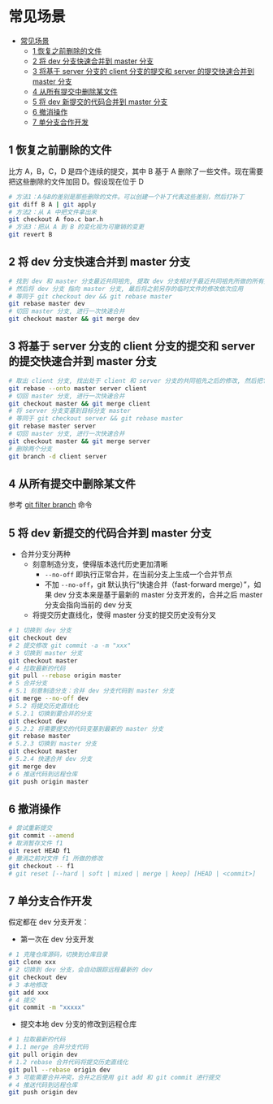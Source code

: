 # 常见场景

- [常见场景](#%e5%b8%b8%e8%a7%81%e5%9c%ba%e6%99%af)
  - [1 恢复之前删除的文件](#1-%e6%81%a2%e5%a4%8d%e4%b9%8b%e5%89%8d%e5%88%a0%e9%99%a4%e7%9a%84%e6%96%87%e4%bb%b6)
  - [2 将 dev 分支快速合并到 master 分支](#2-%e5%b0%86-dev-%e5%88%86%e6%94%af%e5%bf%ab%e9%80%9f%e5%90%88%e5%b9%b6%e5%88%b0-master-%e5%88%86%e6%94%af)
  - [3 将基于 server 分支的 client 分支的提交和 server 的提交快速合并到 master 分支](#3-%e5%b0%86%e5%9f%ba%e4%ba%8e-server-%e5%88%86%e6%94%af%e7%9a%84-client-%e5%88%86%e6%94%af%e7%9a%84%e6%8f%90%e4%ba%a4%e5%92%8c-server-%e7%9a%84%e6%8f%90%e4%ba%a4%e5%bf%ab%e9%80%9f%e5%90%88%e5%b9%b6%e5%88%b0-master-%e5%88%86%e6%94%af)
  - [4 从所有提交中删除某文件](#4-%e4%bb%8e%e6%89%80%e6%9c%89%e6%8f%90%e4%ba%a4%e4%b8%ad%e5%88%a0%e9%99%a4%e6%9f%90%e6%96%87%e4%bb%b6)
  - [5 将 dev 新提交的代码合并到 master 分支](#5-%e5%b0%86-dev-%e6%96%b0%e6%8f%90%e4%ba%a4%e7%9a%84%e4%bb%a3%e7%a0%81%e5%90%88%e5%b9%b6%e5%88%b0-master-%e5%88%86%e6%94%af)
  - [6 撤消操作](#6-%e6%92%a4%e6%b6%88%e6%93%8d%e4%bd%9c)
  - [7 单分支合作开发](#7-%e5%8d%95%e5%88%86%e6%94%af%e5%90%88%e4%bd%9c%e5%bc%80%e5%8f%91)

## 1 恢复之前删除的文件

比方 A，B，C，D 是四个连续的提交，其中 B 基于 A 删除了一些文件。现在需要把这些删除的文件加回 D。假设现在位于 D

```sh
# 方法1：A与B的差别是那些删除的文件。可以创建一个补丁代表这些差别，然后打补丁
git diff B A | git apply
# 方法2：从 A 中把文件拿出来
git checkout A foo.c bar.h
# 方法3：把从 A 到 B 的变化视为可撤销的变更
git revert B
```

## 2 将 dev 分支快速合并到 master 分支

```sh
# 找到 dev 和 master 分支最近共同祖先, 提取 dev 分支相对于最近共同祖先所做的所有提交修改并存为临时文件,
# 然后将 dev 分支 指向 master 分支, 最后将之前另存的临时文件的修改依次应用
# 等同于 git checkout dev && git rebase master
git rebase master dev
# 切回 master 分支, 进行一次快速合并
git checkout master && git merge dev
```

## 3 将基于 server 分支的 client 分支的提交和 server 的提交快速合并到 master 分支

```sh
# 取出 client 分支, 找出处于 client 和 server 分支的共同祖先之后的修改, 然后把它们在 master 分支上重放一遍
git rebase --onto master server client
# 切回 master 分支, 进行一次快速合并
git checkout master && git merge client
# 将 server 分支变基到目标分支 master
# 等同于 git checkout server && git rebase master
git rebase master server
# 切回 master 分支, 进行一次快速合并
git checkout master && git merge server
# 删除两个分支
git branch -d client server
```

## 4 从所有提交中删除某文件

参考 [git filter branch](git_filter_branch.md) 命令

## 5 将 dev 新提交的代码合并到 master 分支

- 合并分支分两种
  - 刻意制造分支，使得版本迭代历史更加清晰
    - `--no-off` 即执行正常合并，在当前分支上生成一个合并节点
    - 不加 `--no-off`，git 默认执行“快速合并（fast-forward merge）”，如果 dev 分支本来是基于最新的 master 分支开发的，合并之后 master 分支会指向当前的 dev 分支
  - 将提交历史直线化，使得 master 分支的提交历史没有分叉

```sh
# 1 切换到 dev 分支
git checkout dev
# 2 提交修改 git commit -a -m "xxx"
# 3 切换到 master 分支
git checkout master
# 4 拉取最新的代码
git pull --rebase origin master
# 5 合并分支
# 5.1 刻意制造分支：合并 dev 分支代码到 master 分支
git merge --no-off dev
# 5.2 将提交历史直线化
# 5.2.1 切换到要合并的分支
git checkout dev
# 5.2.2 将需要提交的代码变基到最新的 master 分支
git rebase master
# 5.2.3 切换到 master 分支
git checkout master
# 5.2.4 快速合并 dev 分支
git merge dev
# 6 推送代码到远程仓库
git push origin master
```

## 6 撤消操作

```sh
# 尝试重新提交
git commit --amend
# 取消暂存文件 f1
git reset HEAD f1
# 撤消之前对文件 f1 所做的修改
git checkout -- f1
# git reset [--hard | soft | mixed | merge | keep] [HEAD | <commit>]
```

## 7 单分支合作开发

假定都在 dev 分支开发：

- 第一次在 dev 分支开发

```sh
# 1 克隆仓库源码，切换到仓库目录
git clone xxx
# 2 切换到 dev 分支，会自动跟踪远程最新的 dev
git checkout dev
# 3 本地修改
git add xxx
# 4 提交
git commit -m "xxxxx"
```

- 提交本地 dev 分支的修改到远程仓库

```sh
# 1 拉取最新的代码
# 1.1 merge 合并分支代码
git pull origin dev
# 1.2 rebase 合并代码将提交历史直线化
git pull --rebase origin dev
# 3 可能需要合并冲突，合并之后使用 git add 和 git commit 进行提交
# 4 推送代码到远程仓库
git push origin dev
```
